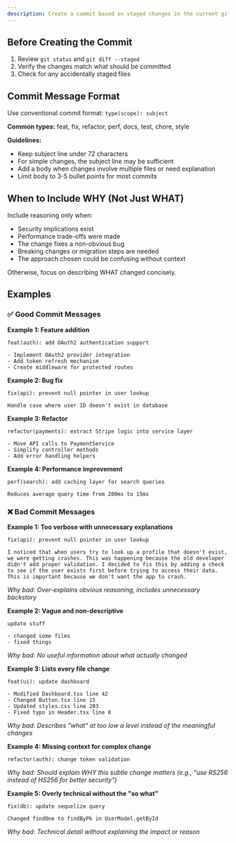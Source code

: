 ```yaml
---
description: Create a commit based on staged changes in the current git repository
---
```


## Before Creating the Commit

1. Review `git status` and `git diff --staged`
2. Verify the changes match what should be committed
3. Check for any accidentally staged files

## Commit Message Format

Use conventional commit format: `type(scope): subject`

**Common types:** feat, fix, refactor, perf, docs, test, chore, style

**Guidelines:**
- Keep subject line under 72 characters
- For simple changes, the subject line may be sufficient
- Add a body when changes involve multiple files or need explanation
- Limit body to 3-5 bullet points for most commits

## When to Include WHY (Not Just WHAT)

Include reasoning only when:
- Security implications exist
- Performance trade-offs were made
- The change fixes a non-obvious bug
- Breaking changes or migration steps are needed
- The approach chosen could be confusing without context

Otherwise, focus on describing WHAT changed concisely.

## Examples

### ✅ Good Commit Messages

**Example 1: Feature addition**
```
feat(auth): add OAuth2 authentication support

- Implement OAuth2 provider integration
- Add token refresh mechanism
- Create middleware for protected routes
```

**Example 2: Bug fix**
```
fix(api): prevent null pointer in user lookup

Handle case where user ID doesn't exist in database
```

**Example 3: Refactor**
```
refactor(payments): extract Stripe logic into service layer

- Move API calls to PaymentService
- Simplify controller methods
- Add error handling helpers
```

**Example 4: Performance improvement**
```
perf(search): add caching layer for search queries

Reduces average query time from 200ms to 15ms
```

### ❌ Bad Commit Messages

**Example 1: Too verbose with unnecessary explanations**
```
fix(api): prevent null pointer in user lookup

I noticed that when users try to look up a profile that doesn't exist,
we were getting crashes. This was happening because the old developer
didn't add proper validation. I decided to fix this by adding a check
to see if the user exists first before trying to access their data.
This is important because we don't want the app to crash.
```
*Why bad: Over-explains obvious reasoning, includes unnecessary backstory*

**Example 2: Vague and non-descriptive**
```
update stuff

- changed some files
- fixed things
```
*Why bad: No useful information about what actually changed*

**Example 3: Lists every file change**
```
feat(ui): update dashboard

- Modified Dashboard.tsx line 42
- Changed Button.tsx line 15
- Updated styles.css line 203
- Fixed typo in Header.tsx line 8
```
*Why bad: Describes "what" at too low a level instead of the meaningful changes*

**Example 4: Missing context for complex change**
```
refactor(auth): change token validation
```
*Why bad: Should explain WHY this subtle change matters (e.g., "use RS256 instead of HS256 for better security")*

**Example 5: Overly technical without the "so what"**
```
fix(db): update sequelize query

Changed findOne to findByPk in UserModel.getById
```
*Why bad: Technical detail without explaining the impact or reason*
